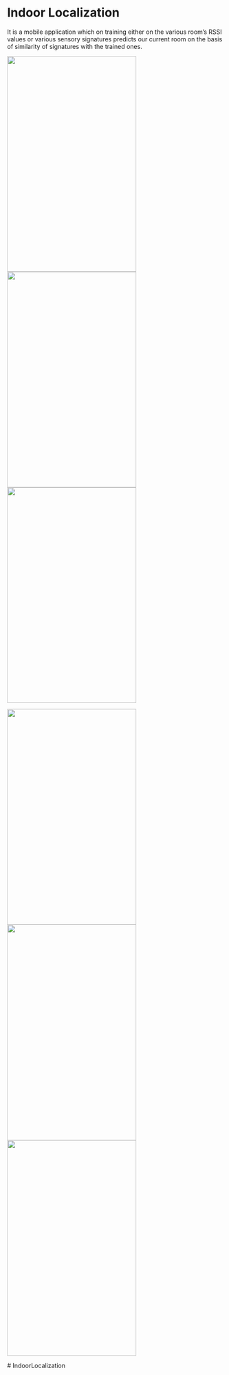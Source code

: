 <h1><b>Indoor Localization</b></h1>
<p float="left">It is a mobile application which on training either on the various room’s RSSI values or various sensory signatures predicts our current room on the basis of similarity of signatures with the trained ones.

</p>

<p float="left"><img src="https://user-images.githubusercontent.com/77530709/124391535-adcb6200-dd0e-11eb-8446-5bfa1281c84d.jpeg"  width="300" height="500">
<img src="https://user-images.githubusercontent.com/77530709/124391580-e5d2a500-dd0e-11eb-83c1-58e737985fcc.jpeg" width="300" height="500">
<img src="https://user-images.githubusercontent.com/77530709/124391582-e703d200-dd0e-11eb-9b9e-01e999be7c60.jpeg" width="300" height="500">
</p>

<p float="left">
<img src="https://user-images.githubusercontent.com/77530709/124391584-ec611c80-dd0e-11eb-86cc-8ee112949a05.jpeg" width="300" height="500">
<img src="https://user-images.githubusercontent.com/77530709/124391592-f551ee00-dd0e-11eb-93b2-3414957cbc6d.jpeg"  width="300" height="500">
<img src="https://user-images.githubusercontent.com/77530709/124391596-f6831b00-dd0e-11eb-9a13-2a5ce2d39443.jpeg"  width="300" height="500"></p>
# IndoorLocalization
